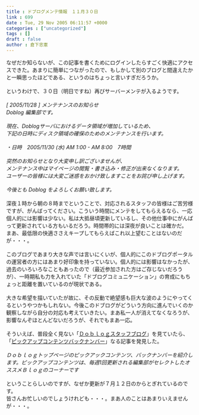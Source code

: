 ```yaml
---
title : ドブログメンテ情報　１１月３０日
link : 699
date : Tue, 29 Nov 2005 06:11:57 +0000
categories : ["uncategorized"]
tags : []
draft : false
author : 倉下忠憲
---
```


なぜだか知らないが、この記事を書くためにログインしたらすごく快適にアクセスできた。あまりに簡単につながったので、もしかして別のブログと間違えたかと一瞬思ったほどである、というのはちょっと言いすぎだろうか。<BR><BR>というわけで、３０日（明日ですね）再びサーバーメンテが入るようです。<BR><BR><I>[ 2005/11/28 ] メンテナンスのお知らせ<BR>Doblog 編集部です。<BR><BR>現在、Doblogサーバにおけるデータ領域が増加しているため、<BR>下記の日時にディスク領域の確保のためのメンテナンスを行います。<BR><BR>・日時　2005/11/30 (水) AM 1:00 - AM 8:00　7時間<BR><BR>突然のお知らせとなり大変申し訳ございませんが、<BR>メンテナンス中はマイページの閲覧・書き込み・修正が出来なくなります。<BR>ユーザーの皆様には大変ご迷惑をおかけ致しますことをお詫び申し上げます。<BR><BR>今後とも Doblog をよろしくお願い致します。</I><BR><BR>深夜１時から朝の８時までということで、対応されるスタッフの皆様はご苦労様ですが、がんばってください。こういう時間にメンテをしてもらえるなら、一応個人的には影響は少ない。私は大抵昼頃更新しているし、その他仕事中にがんばって更新されている方もいるだろう。時間帯的には深夜が良いことは確かだ。<BR>まあ、最低限の快適ささえキープしてもらえばこれ以上望むことはないのだが・・・。<BR><BR>このブログであまり大きな声では言いにくいが、個人的にこのドブログポータルの運営者の方にはあまり好印象を持っていない。個人的には影響はなかったが、過去のいろいろなこともあったので（最近参加された方はご存じないだろうが）、一時期私も力を入れていた「ドブログコミュニケーション」の育成にもちょっと距離を置いているのが現状である。<BR><BR>大きな希望を描いていたが故に、その反動で絶望感も巨大な波のようにやってくるというやつかもしれない。今後このドブログがどういう方向に進んでいくのか観察しながら自分の対応も考えていきたい。まあ私一人が消えてなくなろうが、影響なんぞほとんどないだろうが、それでもまあ一応。<BR><BR>そういえば、普段全く見ない「<A HREF="http://www.doblog.com/weblog/myblog/7689" TARGET="_blank">Ｄｏｂｌｏｇスタッフブログ</A>」を見ていたら、「<A HREF="http://www.doblog.com/weblog/myblog/7689/133946#133946" TARGET="_blank">ピックアップコンテンツバックナンバー</A>」なる記事を発見した。<BR><BR><I>Ｄｏｂｌｏｇトップページのピックアックコンテンツ、バックナンバーを紹介します。ピックアップコンテンツは、毎週1回更新される編集部がセレクトしたオススメＢｌｏｇのコーナーです</I><BR><BR>ということらしいのですが、なぜか更新が７月１２日のからとぎれているのです。<BR>皆さんお忙しいのでしょうけれども・・・。まあ人のことはあまりいえませんが・・・。<br><br>
